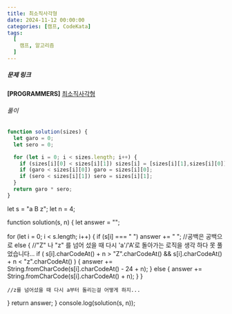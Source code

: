 ```yaml
---
title: 최소직사각형
date: 2024-11-12 00:00:00
categories: [캠프, CodeKata]
tags:
  [
    캠프, 알고리즘
  ]
---
```


##### 문제 링크
**[PROGRAMMERS]** [최소직사각형](https://school.programmers.co.kr/learn/courses/30/lessons/86491)


###### 풀이
```javascript
function solution(sizes) {
  let garo = 0;
  let sero = 0;

  for (let i = 0; i < sizes.length; i++) {
    if (sizes[i][0] < sizes[i][1]) sizes[i] = [sizes[i][1],sizes[i][0]];
    if (garo < sizes[i][0]) garo = sizes[i][0];
    if (sero < sizes[i][1]) sero = sizes[i][1];
  }
  return garo * sero;
}
```


let s = "a B z";
let n = 4;

function solution(s, n) {
  let answer = "";

  for (let i = 0; i < s.length; i++) {
    if (s[i] === " ") answer += " "; //공백은 공백으로
    else {
      //"Z" 나 "z" 를 넘어 섰을 때 다시 'a'/'A'로 돌아가는 로직을 생각 하다 못 풀었습니다...
      if (
        s[i].charCodeAt() + n > "Z".charCodeAt() &&
        s[i].charCodeAt() + n < "z".charCodeAt()
      ) {
        answer += String.fromCharCode(s[i].charCodeAt() - 24 + n);
      } else {
        answer += String.fromCharCode(s[i].charCodeAt() + n);
      }
    }

    //z를 넘어섰을 때 다시 a부터 돌리는걸 어떻게 하지...
  }
  return answer;
}
console.log(solution(s, n));
